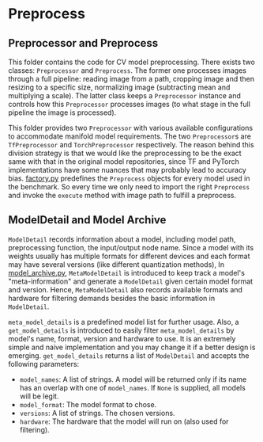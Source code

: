 # Preprocess

## Preprocessor and Preprocess

This folder contains the code for CV model preprocessing.
There exists two classes: `Preprocessor` and `Preprocess`.
The former one processes images through a full pipeline:
reading image from a path,
cropping image and then resizing to a specific size,
normalizing image (subtracting mean and multiplying a scale).
The latter class keeps a `Preprocessor` instance and controls how this `Preprocessor` processes images
(to what stage in the full pipeline the image is processed).

This folder provides two `Preprocessor` with various
available configurations to accommodate manifold model requirements.
The two `Preprocessor`s are `TfPreprocessor` and `TorchPreprocessor` respectively.
The reason behind this division strategy is that we would like the preprocessing to be the exact same with that in the original model repositories,
since TF and PyTorch implementations have some nuances that may probably lead to accuracy bias.
[factory.py](factory.py) predefines the `Preprocess` objects for every model used in the benchmark.
So every time we only need to import the right `Preprocess` and invoke the `execute` method with image path to fulfill a preprocess.

## ModelDetail and Model Archive

`ModelDetail` records information about a model,
including model path, preprocessing function, the input/output node name.
Since a model with its weights usually has multiple formats for different devices
and each format may have several versions (like different quantization methods),
In [model_archive.py](model_archive.py),
`MetaModelDetail` is introduced to keep track a model's "meta-information"
and generate a `ModelDetail` given certain model format and version.
Hence, `MetaModelDetail` also records available formats and hardware for filtering demands
besides the basic information in `ModelDetail`.

`meta_model_details` is a predefined model list for further usage.
Also, a `get_model_details` is introduced to easily filter `meta_model_details` by model's name, format, version and hardware to use.
It is an extremely simple and naive implementation and you may change it if a better design is emerging.
`get_model_details` returns a list of `ModelDetail` and accepts the following parameters:

- `model_names`: A list of strings. A model will be returned only if its name has an overlap with one of  `model_names`. If `None` is supplied, all models will be legit.
- `model_format`: The model format to chose.
- `versions`: A list of strings. The chosen versions.
- `hardware`: The hardware that the model will run on (also used for filtering).
